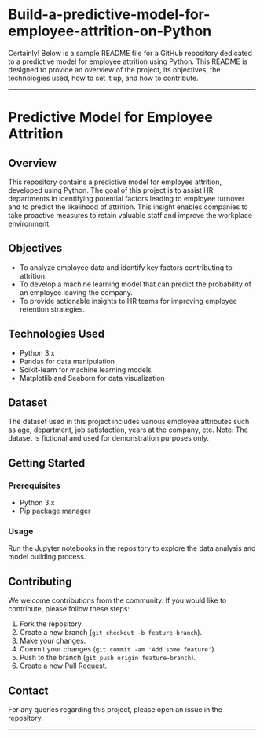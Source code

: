 # Build-a-predictive-model-for-employee-attrition-on-Python

Certainly! Below is a sample README file for a GitHub repository dedicated to a predictive model for employee attrition using Python. This README is designed to provide an overview of the project, its objectives, the technologies used, how to set it up, and how to contribute.

---

# Predictive Model for Employee Attrition

## Overview

This repository contains a predictive model for employee attrition, developed using Python. The goal of this project is to assist HR departments in identifying potential factors leading to employee turnover and to predict the likelihood of attrition. This insight enables companies to take proactive measures to retain valuable staff and improve the workplace environment.

## Objectives

- To analyze employee data and identify key factors contributing to attrition.
- To develop a machine learning model that can predict the probability of an employee leaving the company.
- To provide actionable insights to HR teams for improving employee retention strategies.

## Technologies Used

- Python 3.x
- Pandas for data manipulation
- Scikit-learn for machine learning models
- Matplotlib and Seaborn for data visualization

## Dataset

The dataset used in this project includes various employee attributes such as age, department, job satisfaction, years at the company, etc. Note: The dataset is fictional and used for demonstration purposes only.

## Getting Started

### Prerequisites

- Python 3.x
- Pip package manager


### Usage

Run the Jupyter notebooks in the repository to explore the data analysis and model building process.

## Contributing

We welcome contributions from the community. If you would like to contribute, please follow these steps:

1. Fork the repository.
2. Create a new branch (`git checkout -b feature-branch`).
3. Make your changes.
4. Commit your changes (`git commit -am 'Add some feature'`).
5. Push to the branch (`git push origin feature-branch`).
6. Create a new Pull Request.

## Contact

For any queries regarding this project, please open an issue in the repository.

---

